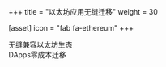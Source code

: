 +++
title = "以太坊应用无缝迁移"
weight = 30

[asset]
  icon = "fab fa-ethereum"
+++

无缝兼容以太坊生态<br/>
DApps零成本迁移<br/>



